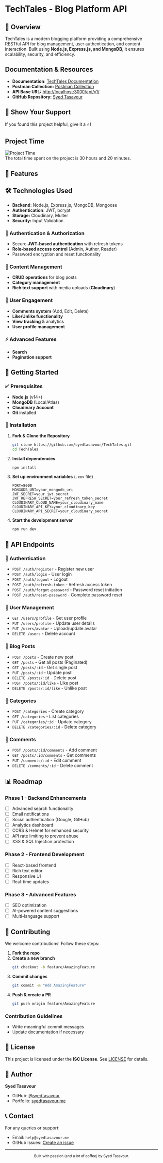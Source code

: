 # TechTales - Blog Platform API

## 📌 Overview
TechTales is a modern blogging platform providing a comprehensive RESTful API for blog management, user authentication, and content interaction. Built using **Node.js, Express.js, and MongoDB**, it ensures scalability, security, and efficiency.

## Documentation & Resources

- **Documentation:** [TechTales Documentation](Documentation.md)
- **Postman Collection:** [Postman Collection](backend.postman_collection.json)
- **API Base URL:** [http://localhost:3000/api/v1/](http://localhost:3000/api/v1/)
- **GitHub Repository:** [Syed Tasavour](https://github.com/syedtasavour/TechTales)


## 🌟 Show Your Support
If you found this project helpful, give it a ⭐️!

## Project Time  
![Project Time](total-time-spent-on-the-project.jpg)  
The total time spent on the project is 30 hours and 20 minutes.

## 🚀 Features

## 🛠️ Technologies Used
- **Backend:** Node.js, Express.js, MongoDB, Mongoose
- **Authentication:** JWT, bcrypt
- **Storage:** Cloudinary, Multer
- **Security:** Input Validation

### 🔐 Authentication & Authorization
- Secure **JWT-based authentication** with refresh tokens
- **Role-based access control** (Admin, Author, Reader)
- Password encryption and reset functionality

### 📝 Content Management
- **CRUD operations** for blog posts
- **Category management**
- **Rich text support** with media uploads (**Cloudinary**)

### 💬 User Engagement
- **Comments system** (Add, Edit, Delete)
- **Like/Unlike functionality**
- **View tracking** & analytics
- **User profile management**

### ⚡ Advanced Features
- **Search**
- **Pagination support**

## 🏁 Getting Started
### ✅ Prerequisites
- **Node.js** (v14+)
- **MongoDB** (Local/Atlas)
- **Cloudinary Account**
- **Git** installed

### 🔧 Installation
1. **Fork & Clone the Repository**
   ```bash
   git clone https://github.com/syedtasavour/TechTales.git
   cd TechTales
   ```
2. **Install dependencies**
   ```bash
   npm install
   ```
3. **Set up environment variables** (`.env` file)
   ```env
   PORT=8000
   MONGODB_URI=your_mongodb_uri
   JWT_SECRET=your_jwt_secret
   JWT_REFRESH_SECRET=your_refresh_token_secret
   CLOUDINARY_CLOUD_NAME=your_cloudinary_name
   CLOUDINARY_API_KEY=your_cloudinary_key
   CLOUDINARY_API_SECRET=your_cloudinary_secret
   ```
4. **Start the development server**
   ```bash
   npm run dev
   ```

## 📖 API Endpoints
### 🔑 Authentication
- `POST /auth/register` - Register new user
- `POST /auth/login` - User login
- `POST /auth/logout` - Logout
- `POST /auth/refresh-token` - Refresh access token
- `POST /auth/forgot-password` - Password reset initiation
- `POST /auth/reset-password` - Complete password reset

### 👤 User Management
- `GET /users/profile` - Get user profile
- `PUT /users/profile` - Update user details
- `PUT /users/avatar` - Upload/update avatar
- `DELETE /users` - Delete account

### 📝 Blog Posts
- `POST /posts` - Create new post
- `GET /posts` - Get all posts (Paginated)
- `GET /posts/:id` - Get single post
- `PUT /posts/:id` - Update post
- `DELETE /posts/:id` - Delete post
- `POST /posts/:id/like` - Like post
- `DELETE /posts/:id/like` - Unlike post

### 📂 Categories
- `POST /categories` - Create category
- `GET /categories` - List categories
- `PUT /categories/:id` - Update category
- `DELETE /categories/:id` - Delete category

### 💬 Comments
- `POST /posts/:id/comments` - Add comment
- `GET /posts/:id/comments` - Get comments
- `PUT /comments/:id` - Edit comment
- `DELETE /comments/:id` - Delete comment


## 📊 Roadmap
### **Phase 1 - Backend Enhancements**
- [ ] Advanced search functionality
- [ ] Email notifications
- [ ] Social authentication (Google, GitHub)
- [ ] Analytics dashboard
- [ ] CORS & Helmet for enhanced security
- [ ] API rate limiting to prevent abuse
- [ ] XSS & SQL Injection protection

### **Phase 2 - Frontend Development**
- [ ] React-based frontend
- [ ] Rich text editor
- [ ] Responsive UI
- [ ] Real-time updates

### **Phase 3 - Advanced Features**
- [ ] SEO optimization
- [ ] AI-powered content suggestions
- [ ] Multi-language support

## 🤝 Contributing
We welcome contributions! Follow these steps:
1. **Fork the repo**
2. **Create a new branch**
   ```bash
   git checkout -b feature/AmazingFeature
   ```
3. **Commit changes**
   ```bash
   git commit -m "Add AmazingFeature"
   ```
4. **Push & create a PR**
   ```bash
   git push origin feature/AmazingFeature
   ```

### Contribution Guidelines
- Write meaningful commit messages
- Update documentation if necessary

## 📄 License
This project is licensed under the **ISC License**. See [LICENSE](LICENSE) for details.

## 👤 Author
**Syed Tasavour**  
- GitHub: [@syedtasavour](https://github.com/syedtasavour)
- Portfolio: [syedtasavour.me](https://syedtasavour.me)


## 📞 Contact
For any queries or support:
- Email: `help@syedtasavour.me`
- GitHub Issues: [Create an issue](https://github.com/syedtasavour/TechTales/issues)

---
<div align="center">
  <sub>Built with passion (and a lot of coffee) by Syed Tasavour.</sub>
</div>


